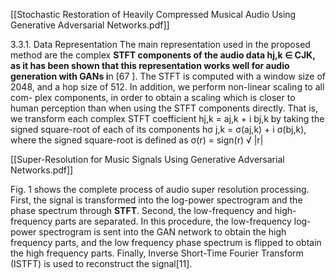 
[[Stochastic Restoration of Heavily Compressed Musical Audio Using Generative Adversarial Networks.pdf]]

3.3.1. Data Representation The main representation used in the proposed method are the complex **STFT components of the audio data hj,k ∈ CJK, as it has been shown that this representation works well for audio generation with GANs i**n [67 ]. The STFT is computed with a window size of 2048, and a hop size of 512. In addition, we perform non-linear scaling to all com- plex components, in order to obtain a scaling which is closer to human perception than when using the STFT components directly. That is, we transform each complex STFT coefficient hj,k = aj,k + i bj,k by taking the signed square-root of each of its components hσ j,k = σ(aj,k) + i σ(bj,k), where the signed square-root is defined as σ(r) = sign(r) √ |r| 

[[Super-Resolution for Music Signals Using Generative Adversarial Networks.pdf]]

Fig. 1 shows the complete process of audio super resolution processing. First, the signal is transformed into the log-power spectrogram and the phase spectrum through **STFT**. Second, the low-frequency and high-frequency parts are separated. In this procedure, the low-frequency log-power spectrogram is sent into the GAN network to obtain the high frequency parts, and the low frequency phase spectrum is flipped to obtain the high frequency parts. Finally, Inverse Short-Time Fourier Transform (ISTFT) is used to reconstruct the signal[11].